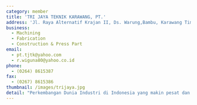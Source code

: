 ```yaml
---
category: member
title: 'TRI JAYA TEKNIK KARAWANG, PT.'
address: 'Jl. Raya Alternatif Krajan II, Ds. Warung,Bambu, Karawang Timur 41373'
business:
  - Machining
  - Fabrication
  - Construction & Press Part
email:
  - pt.tjtk@yahoo.com
  - r.wiguna80@yahoo.co.id
phone:
  - (0264) 8615387
fax:
  - (0267) 8615386
thumbnail: /images/trijaya.jpg
detail: "Perkembangan Dunia Industri di Indonesia yang makin pesat dan mempertimbangkan tingginya kebutuhan barang yang menunjang untuk mendukung kelancaran operasional industri. Kami hadir sebagai alternatif dalam pengadaan barang tesebut, sebagai salah satu upaya keunggulan dalam persaingan usaha.\r\n\n\r\n\nOleh karena itu kami PT. TRI JAYA TEKNIK KARAWANG Divisi Engineering, and Supllier berkomitmen untuk mejawab dan membantu pelanggan dalam memenuhi kebutuhan barang yang memuaskan dari sisi kwalitas, kompetitif, tepat waktu dan ramah lingkungan.\r\n\n\r\n\nUntuk mencapai orientasi di atas kami juga akan mengembangkan diri dengan memanfaatkan perkembangan teknologi yang didukung oleh profesionalisme kerja yang memiliki integritas moral yang tinggi.\r\n\n\r\n\nSemoga kehadiran kami memberi kontribusi bagi perkembangan industri di Indonesia."
---
```

